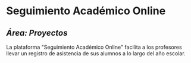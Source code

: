 # Seguimiento Académico Online
## _Área: Proyectos_
La plataforma "Seguimiento Académico Online" facilita a los profesores llevar un registro de asistencia de sus alumnos a lo largo del año escolar.
